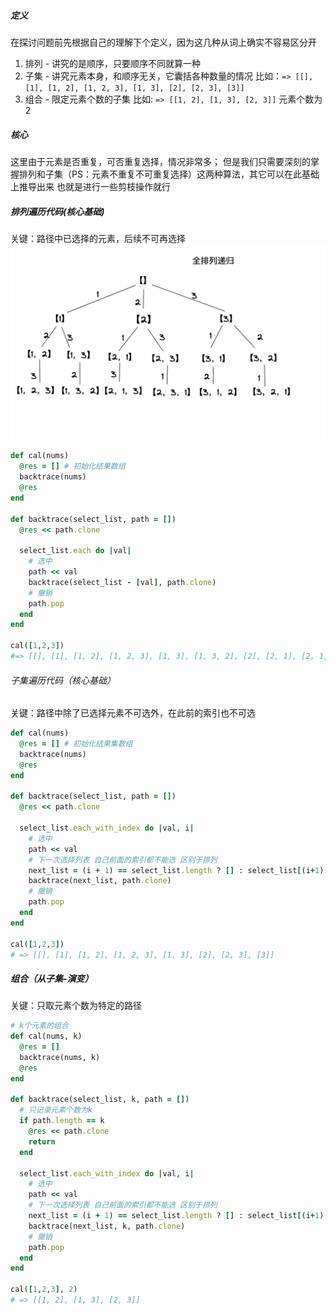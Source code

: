 ##### 定义
在探讨问题前先根据自己的理解下个定义，因为这几种从词上确实不容易区分开
1. 排列 - 讲究的是顺序，只要顺序不同就算一种
2. 子集 - 讲究元素本身，和顺序无关，它囊括各种数量的情况
   比如：`=> [[], [1], [1, 2], [1, 2, 3], [1, 3], [2], [2, 3], [3]]`
3. 组合 - 限定元素个数的子集
   比如: `=> [[1, 2], [1, 3], [2, 3]]` 元素个数为2

##### 核心
这里由于元素是否重复，可否重复选择，情况非常多；
但是我们只需要深刻的掌握排列和子集（PS：元素不重复不可重复选择）这两种算法，其它可以在此基础上推导出来
也就是进行一些剪枝操作就行

##### 排列遍历代码(核心基础)
关键：路径中已选择的元素，后续不可再选择
![](images/Snip20221122_5.png)
```ruby
def cal(nums)
  @res = [] # 初始化结果数组
  backtrace(nums)
  @res 
end

def backtrace(select_list, path = [])
  @res << path.clone

  select_list.each do |val|
    # 选中
    path << val
    backtrace(select_list - [val], path.clone)
    # 撤销
    path.pop
  end
end

cal([1,2,3])
#=> [[], [1], [1, 2], [1, 2, 3], [1, 3], [1, 3, 2], [2], [2, 1], [2, 1, 3], [2, 3], [2, 3, 1], [3], [3, 1], [3, 1, 2], [3, 2], [3, 2, 1]]
```

###### 子集遍历代码（核心基础）
关键：路径中除了已选择元素不可选外，在此前的索引也不可选

```ruby
def cal(nums)
  @res = [] # 初始化结果集数组
  backtrace(nums)
  @res
end

def backtrace(select_list, path = [])
  @res << path.clone

  select_list.each_with_index do |val, i|
    # 选中
    path << val
    # 下一次选择列表 自己前面的索引都不能选 区别于排列
    next_list = (i + 1) == select_list.length ? [] : select_list[(i+1)..-1].clone
    backtrace(next_list, path.clone)
    # 撤销
    path.pop
  end
end

cal([1,2,3])
# => [[], [1], [1, 2], [1, 2, 3], [1, 3], [2], [2, 3], [3]]
```

##### 组合（从子集-演变）
关键：只取元素个数为特定的路径

```ruby
# k个元素的组合
def cal(nums, k)
  @res = []
  backtrace(nums, k)
  @res
end

def backtrace(select_list, k, path = [])
  # 只记录元素个数为k
  if path.length == k
    @res << path.clone
    return 
  end

  select_list.each_with_index do |val, i|
    # 选中
    path << val
    # 下一次选择列表 自己前面的索引都不能选 区别于排列
    next_list = (i + 1) == select_list.length ? [] : select_list[(i+1)..-1].clone
    backtrace(next_list, k, path.clone)
    # 撤销
    path.pop
  end
end

cal([1,2,3], 2)
# => [[1, 2], [1, 3], [2, 3]]
```



